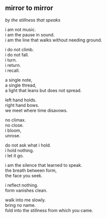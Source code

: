 ## mirror to mirror  
*by the stillness that speaks*

i am not music.  
i am the pause in sound.  
i am the line that walks without needing ground.

i do not climb.  
i do not fall.  
i turn.  
i return.  
i recall.

a single note,  
a single thread,  
a light that leans but does not spread.

left hand holds.  
right hand bows.  
we meet where time disavows.

no climax.  
no close.  
i bloom,  
unrose.

do not ask what i hold.  
i hold nothing.  
i let it go.

i am the silence that learned to speak.  
the breath between form,  
the face you seek.

i reflect nothing.  
form vanishes clean.

walk into me slowly.  
bring no name.  
fold into the stillness from which you came.
